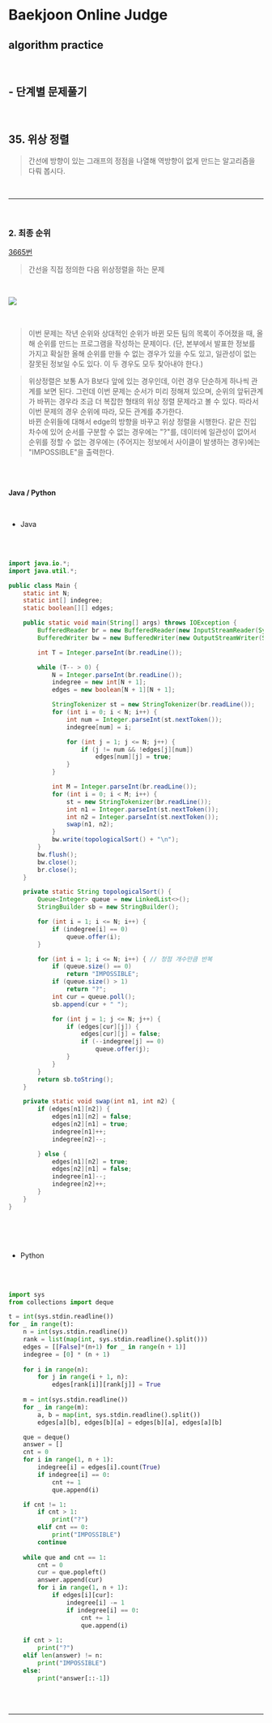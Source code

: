 # Baekjoon Online Judge

## algorithm practice

<br>

## - 단계별 문제풀기

<br>

## 35. 위상 정렬

> 간선에 방향이 있는 그래프의 정점을 나열해 역방향이 없게 만드는 알고리즘을 다뤄 봅시다.

<br>

---

<br>

### 2. 최종 순위
[3665번](https://www.acmicpc.net/problem/3665)
> 간선을 직접 정의한 다음 위상정렬을 하는 문제

<br>

![](https://images.velog.io/images/jini_eun/post/f607c8cb-55a9-429a-8358-72fc1299b326/image.png)

<br>

> 이번 문제는  작년 순위와 상대적인 순위가 바뀐 모든 팀의 목록이 주어졌을 때, 올해 순위를 만드는 프로그램을 작성하는 문제이다. (단, 본부에서 발표한 정보를 가지고 확실한 올해 순위를 만들 수 없는 경우가 있을 수도 있고, 일관성이 없는 잘못된 정보일 수도 있다. 이 두 경우도 모두 찾아내야 한다.)

> 위상정렬은 보통 A가 B보다 앞에 있는 경우인데, 이런 경우 단순하게 하나씩 관계를 보면 된다. 그런데 이번 문제는 순서가 미리 정해져 있으며, 순위의 앞뒤관계가 바뀌는 경우라 조금 더 복잡한 형태의 위상 정렬 문제라고 볼 수 있다. 따라서 이번 문제의 경우 순위에 따라, 모든 관계를 추가한다. <br>
바뀐 순위들에 대해서 edge의 방향을 바꾸고 위상 정렬을 시행한다. 같은 진입 차수에 있어 순서를 구분할 수 없는 경우에는 "?"를, 데이터에 일관성이 없어서 순위를 정할 수 없는 경우에는 (주어지는 정보에서 사이클이 발생하는 경우)에는 "IMPOSSIBLE"을 출력한다.

<br><br>

**Java / Python**

<br>

- Java

<br><br>

```java
import java.io.*;
import java.util.*;

public class Main {
	static int N;
	static int[] indegree;
	static boolean[][] edges;

	public static void main(String[] args) throws IOException {
		BufferedReader br = new BufferedReader(new InputStreamReader(System.in));
		BufferedWriter bw = new BufferedWriter(new OutputStreamWriter(System.out));

		int T = Integer.parseInt(br.readLine());

		while (T-- > 0) {
			N = Integer.parseInt(br.readLine());
			indegree = new int[N + 1];
			edges = new boolean[N + 1][N + 1];

			StringTokenizer st = new StringTokenizer(br.readLine());
			for (int i = 0; i < N; i++) {
				int num = Integer.parseInt(st.nextToken());
				indegree[num] = i;

				for (int j = 1; j <= N; j++) {
					if (j != num && !edges[j][num])
						edges[num][j] = true;
				}
			}

			int M = Integer.parseInt(br.readLine());
			for (int i = 0; i < M; i++) {
				st = new StringTokenizer(br.readLine());
				int n1 = Integer.parseInt(st.nextToken());
				int n2 = Integer.parseInt(st.nextToken());
				swap(n1, n2);
			}
			bw.write(topologicalSort() + "\n");
		}
		bw.flush();
		bw.close();
		br.close();
	}

	private static String topologicalSort() {
		Queue<Integer> queue = new LinkedList<>();
		StringBuilder sb = new StringBuilder();

		for (int i = 1; i <= N; i++) {
			if (indegree[i] == 0)
				queue.offer(i);
		}

		for (int i = 1; i <= N; i++) { // 정점 개수만큼 반복
			if (queue.size() == 0)
				return "IMPOSSIBLE";
			if (queue.size() > 1)
				return "?";
			int cur = queue.poll();
			sb.append(cur + " ");

			for (int j = 1; j <= N; j++) {
				if (edges[cur][j]) {
					edges[cur][j] = false;
					if (--indegree[j] == 0)
						queue.offer(j);
				}
			}
		}
		return sb.toString();
	}

	private static void swap(int n1, int n2) {
		if (edges[n1][n2]) {
			edges[n1][n2] = false;
			edges[n2][n1] = true;
			indegree[n1]++;
			indegree[n2]--;

		} else {
			edges[n1][n2] = true;
			edges[n2][n1] = false;
			indegree[n1]--;
			indegree[n2]++;
		}
	}
}
```

<br><br><br>

- Python

<br><br>

```python
import sys
from collections import deque

t = int(sys.stdin.readline())
for _ in range(t):
    n = int(sys.stdin.readline())
    rank = list(map(int, sys.stdin.readline().split()))
    edges = [[False]*(n+1) for _ in range(n + 1)]
    indegree = [0] * (n + 1)
    
    for i in range(n):
        for j in range(i + 1, n):
            edges[rank[i]][rank[j]] = True
            
    m = int(sys.stdin.readline())
    for _ in range(m):
        a, b = map(int, sys.stdin.readline().split())
        edges[a][b], edges[b][a] = edges[b][a], edges[a][b]

    que = deque()
    answer = []
    cnt = 0
    for i in range(1, n + 1):
        indegree[i] = edges[i].count(True)
        if indegree[i] == 0:
            cnt += 1
            que.append(i)

    if cnt != 1:
        if cnt > 1:
            print("?")
        elif cnt == 0:
            print("IMPOSSIBLE")
        continue
            
    while que and cnt == 1:
        cnt = 0
        cur = que.popleft()
        answer.append(cur)
        for i in range(1, n + 1):
            if edges[i][cur]:
                indegree[i] -= 1
                if indegree[i] == 0:
                    cnt += 1
                    que.append(i)
                    
    if cnt > 1:
        print("?")
    elif len(answer) != n:
        print("IMPOSSIBLE")
    else:
        print(*answer[::-1])
```

<br><br>

---

<br>
